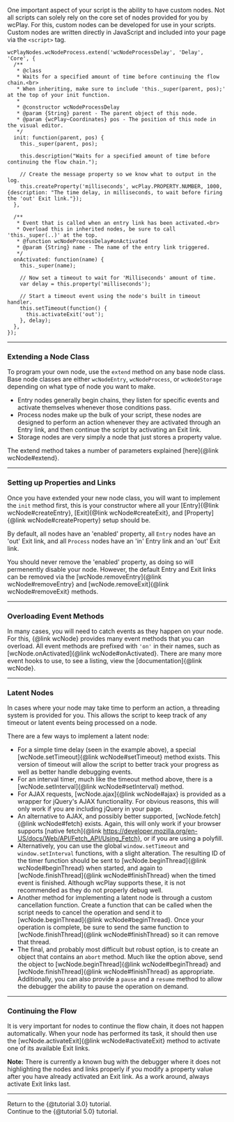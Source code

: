 
One important aspect of your script is the ability to have custom nodes. Not all scripts can solely rely on the core set of nodes provided for you by wcPlay. For this, custom nodes can be developed for use in your scripts. Custom nodes are written directly in JavaScript and included into your page via the `<script>` tag.

```
wcPlayNodes.wcNodeProcess.extend('wcNodeProcessDelay', 'Delay', 'Core', {
  /**
   * @class
   * Waits for a specified amount of time before continuing the flow chain.<br>
   * When inheriting, make sure to include 'this._super(parent, pos);' at the top of your init function.
   *
   * @constructor wcNodeProcessDelay
   * @param {String} parent - The parent object of this node.
   * @param {wcPlay~Coordinates} pos - The position of this node in the visual editor.
   */
  init: function(parent, pos) {
    this._super(parent, pos);

    this.description("Waits for a specified amount of time before continuing the flow chain.");

    // Create the message property so we know what to output in the log.
    this.createProperty('milliseconds', wcPlay.PROPERTY.NUMBER, 1000, {description: "The time delay, in milliseconds, to wait before firing the 'out' Exit link."});
  },

  /**
   * Event that is called when an entry link has been activated.<br>
   * Overload this in inherited nodes, be sure to call 'this._super(..)' at the top.
   * @function wcNodeProcessDelay#onActivated
   * @param {String} name - The name of the entry link triggered.
   */
  onActivated: function(name) {
    this._super(name);

    // Now set a timeout to wait for 'Milliseconds' amount of time.    
    var delay = this.property('milliseconds');

    // Start a timeout event using the node's built in timeout handler.
    this.setTimeout(function() {
      this.activateExit('out');
    }, delay);
  },
});
```

****
### Extending a Node Class ###

To program your own node, use the `extend` method on any base node class. Base node classes are either `wcNodeEntry`, `wcNodeProcess`, or `wcNodeStorage` depending on what type of node you want to make.
- Entry nodes generally begin chains, they listen for specific events and activate themselves whenever those conditions pass.
- Process nodes make up the bulk of your script, these nodes are designed to perform an action whenever they are activated through an Entry link, and then continue the script by activating an Exit link.
- Storage nodes are very simply a node that just stores a property value.

The extend method takes a number of parameters explained [here]{@link wcNode#extend}.


****
### Setting up Properties and Links ###

Once you have extended your new node class, you will want to implement the `init` method first, this is your constructor where all your [Entry]{@link wcNode#createEntry}, [Exit]{@link wcNode#createExit}, and [Property]{@link wcNode#createProperty} setup should be.

By default, all nodes have an 'enabled' property, all `Entry` nodes have an 'out' Exit link, and all `Process` nodes have an 'in' Entry link and an 'out' Exit link.

You should never remove the 'enabled' property, as doing so will permenently disable your node. However, the default Entry and Exit links can be removed via the [wcNode.removeEntry]{@link wcNode#removeEntry} and [wcNode.removeExit]{@link wcNode#removeExit} methods.


****
### Overloading Event Methods ###

In many cases, you will need to catch events as they happen on your node. For this, {@link wcNode} provides many event methods that you can overload. All event methods are prefixed with `'on'` in their names, such as [wcNode.onActivated]{@link wcNode#onActivated}. There are many more event hooks to use, to see a listing, view the [documentation]{@link wcNode}.


****
### Latent Nodes ###

In cases where your node may take time to perform an action, a threading system is provided for you. This allows the script to keep track of any timeout or latent events being processed on a node.

There are a few ways to implement a latent node:
 - For a simple time delay (seen in the example above), a special [wcNode.setTimeout]{@link wcNode#setTimeout} method exists. This version of timeout will allow the script to better track your progress as well as better handle debugging events.
 - For an interval timer, much like the timeout method above, there is a [wcNode.setInterval]{@link wcNode#setInterval} method.
 - For AJAX requests, [wcNode.ajax]{@link wcNode#ajax} is provided as a wrapper for jQuery's AJAX functionality. For obvious reasons, this will only work if you are including jQuery in your page.
 - An alternative to AJAX, and possibly better supported, [wcNode.fetch]{@link wcNode#fetch} exists. Again, this will only work if your browser supports [native fetch]{@link https://developer.mozilla.org/en-US/docs/Web/API/Fetch_API/Using_Fetch}, or if you are using a polyfill.
 - Alternatively, you can use the global `window.setTimeout` and `window.setInterval` functions, with a slight alteration. The resulting ID of the timer function should be sent to [wcNode.beginThread]{@link wcNode#beginThread} when started, and again to [wcNode.finishThread]{@link wcNode#finishThread} when the timed event is finished. Although wcPlay supports these, it is not recommended as they do not properly debug well.
 - Another method for implementing a latent node is through a custom cancellation function. Create a function that can be called when the script needs to cancel the operation and send it to [wcNode.beginThread]{@link wcNode#beginThread}. Once your operation is complete, be sure to send the same function to [wcNode.finishThread]{@link wcNode#finishThread} so it can remove that thread.
 - The final, and probably most difficult but robust option, is to create an object that contains an `abort` method. Much like the option above, send the object to [wcNode.beginThread]{@link wcNode#beginThread} and [wcNode.finishThread]{@link wcNode#finishThread} as appropriate. Additionally, you can also provide a `pause` and a `resume` method to allow the debugger the ability to pause the operation on demand.


****
### Continuing the Flow ###

It is very important for nodes to continue the flow chain, it does not happen automatically. When your node has performed its task, it should then use the [wcNode.activateExit]{@link wcNode#activateExit} method to activate one of its available Exit links.

**Note:** There is currently a known bug with the debugger where it does not highlighting the nodes and links properly if you modify a property value after you have already activated an Exit link. As a work around, always activate Exit links last.


****
Return to the {@tutorial 3.0} tutorial.  
Continue to the {@tutorial 5.0} tutorial.  